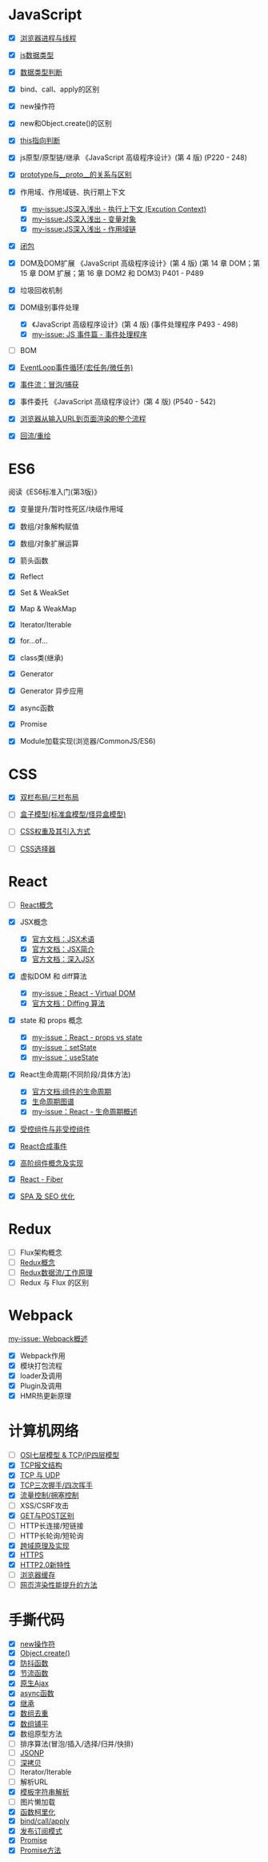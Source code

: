 # JavaScript
- [x] [浏览器进程与线程](https://github.com/jtwang7/JavaScript-Note/issues/34)
- [x] [js数据类型](https://juejin.cn/post/6844903854882947080)
- [x] [数据类型判断](https://juejin.cn/post/6844903854882947080)
- [x] bind、call、apply的区别
- [x] new操作符
- [x] new和Object.create()的区别
- [x] [this指向判断](https://github.com/jtwang7/JavaScript-Note/issues/6)
- [x] js原型/原型链/继承
《JavaScript 高级程序设计》(第 4 版) (P220 - 248)
- [x] [prototype与__proto__的关系与区别](https://github.com/jtwang7/JavaScript-Note/issues/51)
- [x] 作用域、作用域链、执行期上下文
  - [x] [my-issue:JS深入浅出 - 执行上下文 (Excution Context)](https://github.com/jtwang7/JavaScript-Note/issues/3)
  - [x] [my-issue:JS深入浅出 - 变量对象](https://github.com/jtwang7/JavaScript-Note/issues/4)
  - [x] [my-issue:JS深入浅出 - 作用域链](https://github.com/jtwang7/JavaScript-Note/issues/5)
- [x] [闭包](https://github.com/jtwang7/JavaScript-Note/issues/7)
- [x] DOM及DOM扩展
《JavaScript 高级程序设计》(第 4 版) (第 14 章 DOM；第 15 章 DOM 扩展；第 16 章 DOM2 和 DOM3) P401 - P489
- [x] 垃圾回收机制
- [x] DOM级别事件处理
  - [x] 《JavaScript 高级程序设计》(第 4 版) (事件处理程序 P493 - 498)
  - [x] [my-issue: JS 事件篇 - 事件处理程序](https://github.com/jtwang7/JavaScript-Note/issues/39)
- [ ] BOM
- [x] [EventLoop事件循环(宏任务/微任务)](https://github.com/jtwang7/JavaScript-Note/issues/49)
- [x] [事件流：冒泡/捕获](https://github.com/jtwang7/JavaScript-Note/issues/38)
- [x] 事件委托
《JavaScript 高级程序设计》(第 4 版) (P540 - 542)
- [x] [浏览器从输入URL到页面渲染的整个流程](https://github.com/jtwang7/JavaScript-Note/issues/53)
- [x] [回流/重绘](https://github.com/jtwang7/JavaScript-Note/issues/2)


# ES6
阅读《ES6标准入门(第3版)》
- [x] 变量提升/暂时性死区/块级作用域
- [x] 数组/对象解构赋值
- [x] 数组/对象扩展运算
- [x] 箭头函数
- [x] Reflect
- [x] Set & WeakSet
- [x] Map & WeakMap
- [x] Iterator/Iterable
- [x] for...of...
- [x] class类(继承)
- [x] Generator
- [x] Generator 异步应用
- [x] async函数
- [x] Promise
- [x] Module加载实现(浏览器/CommonJS/ES6)


# CSS
- [x] [双栏布局/三栏布局](https://github.com/jtwang7/CSS-Note/issues/5)
- [ ] [盒子模型(标准盒模型/怪异盒模型)](https://github.com/febobo/web-interview/issues/93)
- [ ] [CSS权重及其引入方式](https://juejin.cn/post/6844903894313598989#heading-6)
- [ ] [CSS选择器](https://github.com/jtwang7/Front-End-Interview-Notebook/blob/master/Css/Css.md#2css-%E9%80%89%E6%8B%A9%E7%AC%A6%E6%9C%89%E5%93%AA%E4%BA%9B)


# React
- [ ] [React概念]()
- [x] JSX概念
  - [x] [官方文档：JSX术语](https://zh-hans.reactjs.org/docs/glossary.html#jsx)
  - [x] [官方文档：JSX简介](https://zh-hans.reactjs.org/docs/introducing-jsx.html)
  - [x] [官方文档：深入JSX](https://zh-hans.reactjs.org/docs/jsx-in-depth.html#gatsby-focus-wrapper)
- [x] 虚拟DOM 和 diff算法
  - [x] [my-issue：React - Virtual DOM](https://github.com/jtwang7/React-Note/issues/31)
  - [x] [官方文档：Diffing 算法](https://zh-hans.reactjs.org/docs/reconciliation.html#the-diffing-algorithm)
- [x] state 和 props 概念
  - [x] [my-issue：React - props vs state](https://github.com/jtwang7/React-Note/issues/1)
  - [x] [my-issue：setState](https://github.com/jtwang7/React-Note/issues/2)
  - [x] [my-issue：useState](https://github.com/jtwang7/React-Note/issues/6)
- [x] React生命周期(不同阶段/具体方法)
  - [x] [官方文档:组件的生命周期](https://zh-hans.reactjs.org/docs/react-component.html#the-component-lifecycle)
  - [x] [生命周期图谱](https://projects.wojtekmaj.pl/react-lifecycle-methods-diagram/)
  - [x] [my-issue：React - 生命周期概述](https://github.com/jtwang7/React-Note/issues/39)
- [x] [受控组件与非受控组件](https://github.com/jtwang7/React-Note/issues/35)
- [x] [React合成事件](https://github.com/jtwang7/React-Note/issues/41)
- [x] [高阶组件概念及实现](https://github.com/jtwang7/React-Note/issues/30)
- [x] [React - Fiber](https://github.com/jtwang7/React-Note/issues/40)
- [x] [SPA 及 SEO 优化](https://github.com/jtwang7/React-Note/issues/36)


# Redux
- [ ] Flux架构概念
- [ ] [Redux概念]((http://cn.redux.js.org/tutorials/essentials/part-1-overview-concepts#redux-%E6%98%AF%E4%BB%80%E4%B9%88%EF%BC%9F))
- [ ] [Redux数据流/工作原理](http://cn.redux.js.org/tutorials/essentials/part-1-overview-concepts/#redux-数据流)
- [ ] Redux 与 Flux 的区别

# Webpack
[my-issue: Webpack概述](https://github.com/jtwang7/Webpack-Note/issues/4)
- [x] Webpack作用
- [x] 模块打包流程
- [x] loader及调用
- [x] Plugin及调用
- [x] HMR热更新原理

# 计算机网络
- [ ] [OSI七层模型 & TCP/IP四层模型](https://zhuanlan.zhihu.com/p/32059190)
- [x] [TCP报文结构](https://github.com/jtwang7/Internet-Note/issues/10)
- [x] [TCP 与 UDP](https://github.com/jtwang7/Internet-Note/issues/5#issue-1005372215)
- [x] [TCP三次握手/四次挥手](https://github.com/jtwang7/Internet-Note/issues/6)
- [x] [流量控制/拥塞控制](https://github.com/jtwang7/Internet-Note/issues/3)
- [ ] XSS/CSRF攻击
- [x] [GET与POST区别](https://github.com/jtwang7/Internet-Note/issues/9)
- [ ] HTTP长连接/短链接
- [ ] HTTP长轮询/短轮询
- [x] [跨域原理及实现](https://github.com/jtwang7/JavaScript-Note/issues/54)
- [x] [HTTPS](https://github.com/jtwang7/Internet-Note/issues/13)
- [x] [HTTP2.0新特性](https://github.com/jtwang7/Internet-Note/issues/15)
- [ ] [浏览器缓存](https://juejin.cn/post/6844903634002509832)
- [ ] [网页渲染性能提升的方法](https://github.com/jtwang7/JavaScript-Note/issues/58)

# 手撕代码
- [x] [new操作符](https://github.com/jtwang7/Code-Shredded/issues/5)
- [x] [Object.create()](https://github.com/jtwang7/Code-Shredded/issues/6)
- [x] [防抖函数](https://github.com/jtwang7/Code-Shredded/issues/24)
- [x] [节流函数](https://github.com/jtwang7/Code-Shredded/issues/25)
- [x] [原生Ajax](https://github.com/jtwang7/Code-Shredded/blob/master/AJAX%E8%AF%B7%E6%B1%82/ajax-promise.js)
- [x] [async函数](https://github.com/jtwang7/Code-Shredded/blob/master/Async/async.js)
- [x] [继承](https://github.com/jtwang7/Code-Shredded/issues/16#2)
- [x] [数组去重](https://github.com/jtwang7/Code-Shredded/issues/3)
- [x] [数组铺平](https://github.com/jtwang7/Code-Shredded/issues/23)
- [x] 数组原型方法
- [ ] 排序算法(冒泡/插入/选择/归并/快排)
- [ ] [JSONP](https://github.com/jtwang7/Code-Shredded/blob/master/JSONP/jsonp.js)
- [ ] [深拷贝](https://github.com/jtwang7/Code-Shredded/issues/19)
- [ ] Iterator/Iterable
- [ ] 解析URL
- [x] [模板字符串解析](https://github.com/jtwang7/Code-Shredded/blob/master/%E6%A8%A1%E7%89%88%E5%AD%97%E7%AC%A6%E4%B8%B2%E8%A7%A3%E6%9E%90/templateRender.js)
- [ ] 图片懒加载
- [x] [函数柯里化](https://github.com/jtwang7/Code-Shredded/issues/17)
- [x] [bind/call/apply](https://github.com/jtwang7/Code-Shredded/issues/26)
- [x] [发布订阅模式](https://github.com/jtwang7/Code-Shredded/blob/master/%E5%8F%91%E5%B8%83%E8%AE%A2%E9%98%85%E6%A8%A1%E5%BC%8F/EventEmitter.js)
- [x] [Promise](https://github.com/jtwang7/Code-Shredded/blob/master/PromiseA%2B/Promise-chainCall.js)
- [x] [Promise方法](https://github.com/jtwang7/Code-Shredded/blob/master/PromiseA%2B/Promise-methods.js)
